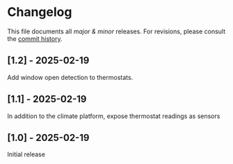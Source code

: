 # Changelog

This file documents all *major & minor* releases. For revisions, please consult the [commit history](https://github.com/kristian/ViLocal/commits/main).

## [1.2] - 2025-02-19

Add window open detection to thermostats.

## [1.1] - 2025-02-19

In addition to the climate platform, expose thermostat readings as sensors

## [1.0] - 2025-02-19

Initial release
